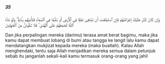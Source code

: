 ##### 35

<span class="ayah">وَإِن كَانَ كَبُرَ عَلَيْكَ إِعْرَاضُهُمْ فَإِنِ ٱسْتَطَعْتَ أَن تَبْتَغِىَ نَفَقًۭا فِى ٱلْأَرْضِ أَوْ سُلَّمًۭا فِى ٱلسَّمَآءِ فَتَأْتِيَهُم بِـَٔايَةٍۢ ۚ وَلَوْ شَآءَ ٱللَّهُ لَجَمَعَهُمْ عَلَى ٱلْهُدَىٰ ۚ فَلَا تَكُونَنَّ مِنَ ٱلْجَٰهِلِينَ</span>

<span class="ayah_translation">Dan jika perpalingan mereka (darimu) terasa amat berat bagimu, maka jika kamu dapat membuat lobang di bumi atau tangga ke langit lalu kamu dapat mendatangkan mukjizat kepada mereka (maka buatlah). Kalau Allah menghendaki, tentu saja Allah menjadikan mereka semua dalam petunjuk sebab itu janganlah sekali-kali kamu termasuk orang-orang yang jahil</span>
